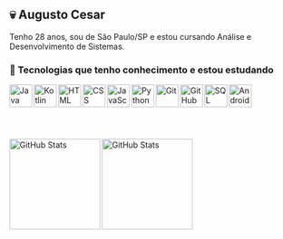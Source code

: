## :skull: Augusto Cesar

Tenho 28 anos, sou de São Paulo/SP e estou cursando Análise e Desenvolvimento de Sistemas.

### :robot: Tecnologias que tenho conhecimento e estou estudando
<div display="flex">
  <img align="left" alt="Java" title="Java" width="40px" src="https://cdn.jsdelivr.net/gh/devicons/devicon@latest/icons/java/java-original.svg"/>
  <img align="left" alt="Kotlin" title="Kotlin" width="40px" src="https://cdn.jsdelivr.net/gh/devicons/devicon@latest/icons/kotlin/kotlin-original.svg" />
  <img align="left" alt="HTML" title="HTML" width="40px" src="https://cdn.jsdelivr.net/gh/devicons/devicon@latest/icons/html5/html5-original-wordmark.svg""/>
  <img align="left" alt="CSS" title="CSS" width="40px" src="https://cdn.jsdelivr.net/gh/devicons/devicon@latest/icons/css3/css3-original-wordmark.svg"/>
  <img align="left" alt="JavaScript" title="JavaScript" width="40px" src="https://cdn.jsdelivr.net/gh/devicons/devicon@latest/icons/javascript/javascript-original.svg"/>
  <img align="left" alt="Python" title="Python" width="40px" src="https://cdn.jsdelivr.net/gh/devicons/devicon@latest/icons/python/python-original.svg"/>
  <img align="left" alt="Git" title="Git" width="40px" src="https://cdn.jsdelivr.net/gh/devicons/devicon@latest/icons/git/git-original.svg"/>
  <img align="left" alt="GitHub" title="GitHub" width="40px" src="https://cdn.jsdelivr.net/gh/devicons/devicon@latest/icons/github/github-original.svg"/>
  <img align="left" alt="SQL Developer" title="SQL Developer" width="40px" src="https://cdn.jsdelivr.net/gh/devicons/devicon@latest/icons/sqldeveloper/sqldeveloper-plain.svg"/>
  <img align="left" alt="Android" title="Android" width="40px" src="https://cdn.jsdelivr.net/gh/devicons/devicon@latest/icons/android/android-plain.svg" />
</div><br><br>

<br><br><div>
<a href="https://github.com/AugustoCesr">
<img align="left" loading="lazy" height="160em" alt="GitHub Stats" src="https://github-readme-stats.vercel.app/api?username=AugustoCesr&show_icons=true&include_all_commits=true&count_private=true&locale=pt-br&theme=github_dark"/>
<img align="left" loading="lazy" height="160em" alt="GitHub Stats" src="https://github-readme-stats.vercel.app/api/top-langs/?username=AugustoCesr&layout=compact&langs_count=7&locale=pt-br&custom_title=Tecnologias&theme=github_dark"/>
</div>

